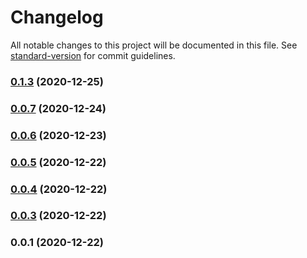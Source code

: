 # Changelog

All notable changes to this project will be documented in this file. See [standard-version](https://github.com/conventional-changelog/standard-version) for commit guidelines.

### [0.1.3](https://github.com/kinescope/react-kinescope-player/compare/v0.1.2...v0.1.3) (2020-12-25)

### [0.0.7](https://github.com/kinescope/react-kinescope-player/compare/v0.0.6...v0.0.7) (2020-12-24)

### [0.0.6](https://github.com/kinescope/react-kinescope-player/compare/v0.0.5...v0.0.6) (2020-12-23)

### [0.0.5](https://github.com/kinescope/react-kinescope-player/compare/v0.0.4...v0.0.5) (2020-12-22)

### [0.0.4](https://github.com/kinescope/react-kinescope-player/compare/v0.0.3...v0.0.4) (2020-12-22)

### [0.0.3](https://github.com/kinescope/react-kinescope-player/compare/v0.0.1...v0.0.3) (2020-12-22)

### 0.0.1 (2020-12-22)
